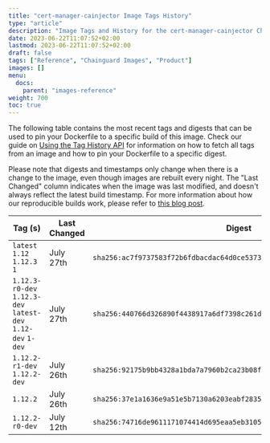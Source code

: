 ```yaml
---
title: "cert-manager-cainjector Image Tags History"
type: "article"
description: "Image Tags and History for the cert-manager-cainjector Chainguard Image"
date: 2023-06-22T11:07:52+02:00
lastmod: 2023-06-22T11:07:52+02:00
draft: false
tags: ["Reference", "Chainguard Images", "Product"]
images: []
menu:
  docs:
    parent: "images-reference"
weight: 700
toc: true
---
```


The following table contains the most recent tags and digests that can be used to pin your Dockerfile to a specific build of this image. Check our guide on [Using the Tag History API](/chainguard/chainguard-images/using-the-tag-history-api/) for information on how to fetch all tags from an image and how to pin your Dockerfile to a specific digest.

Please note that digests and timestamps only change when there is a change to the image, even though images are rebuilt every night. The "Last Changed" column indicates when the image was last modified, and doesn't always reflect the latest build timestamp. For more information about how our reproducible builds work, please refer to [this blog post](https://www.chainguard.dev/unchained/reproducing-chainguards-reproducible-image-builds).

| Tag (s)                                                       | Last Changed | Digest                                                                    |
|---------------------------------------------------------------|--------------|---------------------------------------------------------------------------|
|  `latest` `1.12` `1.12.3` `1`                                 | July 27th    | `sha256:ac7f9737583f72b6fdbacdac64d0ce53737111c2f8ad1eef5777d28d406303b5` |
|  `1.12.3-r0-dev` `1.12.3-dev` `latest-dev` `1.12-dev` `1-dev` | July 27th    | `sha256:440766d326890f4438917a6df7398c261d5e2962b0fa25b2021d70f02bce3215` |
|  `1.12.2-r1-dev` `1.12.2-dev`                                 | July 26th    | `sha256:92175b9bb4328a1bda7a7960b2ca23b08f82d92d0e82f153183a903ada76aba7` |
|  `1.12.2`                                                     | July 26th    | `sha256:37e1a1636e9a51e5b7130a6203eabf283552606b3247b235ab27058a6e506672` |
|  `1.12.2-r0-dev`                                              | July 12th    | `sha256:74716de9611171074414d695eaa5eb31050120648f0760badbcb3552b2442de5` |
